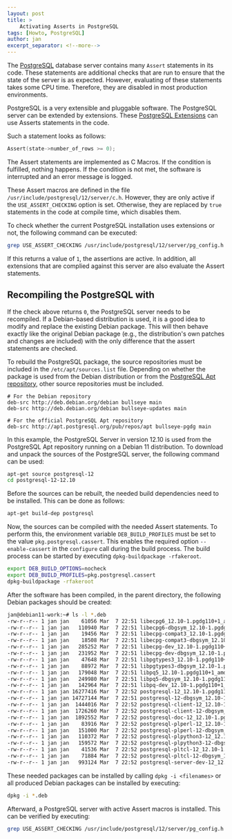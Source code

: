 ```yaml
---
layout: post
title: >
    Activating Asserts in PostgreSQL
tags: [Howto, PostgreSQL]
author: jan
excerpt_separator: <!--more-->
---
```


The [PostgreSQL](https://www.postgresql.org/) database server contains many `Assert` statements in its code. These statements are additional checks that are run to ensure that the state of the server is as expected. However, evaluating of these statements takes some CPU time. Therefore, they are disabled in most production environments. 

<!--more-->
PostgreSQL is a very extensible and pluggable software. The PostgreSQL server can be extended by extensions. These [PostgreSQL Extensions](https://www.postgresql.org/docs/13/sql-createextension.html) can use Asserts statements in the code. 

Such a statement looks as follows:

```c
Assert(state->number_of_rows >= 0);
```

The Assert statements are implemented as C Macros. If the condition is fulfilled, nothing happens. If the condition is not met, the software is interrupted and an error message is logged.

These Assert macros are defined in the file `/usr/include/postgresql/12/server/c.h`. However, they are only active if the `USE_ASSERT_CHECKING` option is set. Otherwise, they are replaced by `true` statements in the code at compile time, which disables them. 

To check whether the current PostgreSQL installation uses extensions or not, the following command can be executed:

```bash
grep USE_ASSERT_CHECKING /usr/include/postgresql/12/server/pg_config.h
```

If this returns a value of `1`, the assertions are active. In addition, all extensions that are complied against this server are also evaluate the Assert statements.

## Recompiling the PostgreSQL with 
If the check above returns `0`, the PostgreSQL server needs to be recompiled. If a Debian-based distribution is used, it is a good idea to modify and replace the existing Debian package. This will then behave exactly like the original Debian package (e.g., the distribution's own patches and changes are included) with the only difference that the assert statements are checked.

To rebuild the PostgreSQL package, the source repositories must be included in the `/etc/apt/sources.list` file. Depending on whether the package is used from the Debian distribution or from the [PostgreSQL Apt repository](https://www.postgresql.org/download/linux/debian/), other source repositories must be included. 

```
# For the Debian repository
deb-src http://deb.debian.org/debian bullseye main
deb-src http://deb.debian.org/debian bullseye-updates main

# For the official PostgreSQL Apt repository
deb-src http://apt.postgresql.org/pub/repos/apt bullseye-pgdg main
```

In this example, the PostgreSQL Server in version 12.10 is used from the PostgreSQL Apt repository running on a Debian 11 distribution. To download and unpack the sources of the PostgreSQL server, the following command can be used:

```bash
apt-get source postgresql-12
cd postgresql-12-12.10
```

Before the sources can be rebuilt, the needed build dependencies need to be installed. This can be done as follows:

```bash
apt-get build-dep postgresql
```

Now, the sources can be compiled with the needed Assert statements. To perform this, the environment variable `DEB_BUILD_PROFILES` must be set to the value `pkg.postgresql.cassert`. This enables the required option `--enable-cassert` in the `configure` call during the build process. The build process can be started by executing `dpkg-buildpackage -rfakeroot`.

```bash
export DEB_BUILD_OPTIONS=nocheck
export DEB_BUILD_PROFILES=pkg.postgresql.cassert
dpkg-buildpackage -rfakeroot
```

After the software has been compiled, in the parent directory, the following Debian packages should be created:

```bash
jan@debian11-work:~# ls -l *.deb
-rw-r--r-- 1 jan jan    61056 Mar  7 22:51 libecpg6_12.10-1.pgdg110+1_amd64.deb
-rw-r--r-- 1 jan jan   110940 Mar  7 22:51 libecpg6-dbgsym_12.10-1.pgdg110+1_amd64.deb
-rw-r--r-- 1 jan jan    19456 Mar  7 22:51 libecpg-compat3_12.10-1.pgdg110+1_amd64.deb
-rw-r--r-- 1 jan jan    18508 Mar  7 22:51 libecpg-compat3-dbgsym_12.10-1.pgdg110+1_amd64.deb
-rw-r--r-- 1 jan jan   285252 Mar  7 22:51 libecpg-dev_12.10-1.pgdg110+1_amd64.deb
-rw-r--r-- 1 jan jan   231952 Mar  7 22:51 libecpg-dev-dbgsym_12.10-1.pgdg110+1_amd64.deb
-rw-r--r-- 1 jan jan    47648 Mar  7 22:51 libpgtypes3_12.10-1.pgdg110+1_amd64.deb
-rw-r--r-- 1 jan jan    88972 Mar  7 22:51 libpgtypes3-dbgsym_12.10-1.pgdg110+1_amd64.deb
-rw-r--r-- 1 jan jan   179048 Mar  7 22:51 libpq5_12.10-1.pgdg110+1_amd64.deb
-rw-r--r-- 1 jan jan   249980 Mar  7 22:51 libpq5-dbgsym_12.10-1.pgdg110+1_amd64.deb
-rw-r--r-- 1 jan jan   142964 Mar  7 22:51 libpq-dev_12.10-1.pgdg110+1_amd64.deb
-rw-r--r-- 1 jan jan 16277416 Mar  7 22:52 postgresql-12_12.10-1.pgdg110+1_amd64.deb
-rw-r--r-- 1 jan jan 14727144 Mar  7 22:51 postgresql-12-dbgsym_12.10-1.pgdg110+1_amd64.deb
-rw-r--r-- 1 jan jan  1444016 Mar  7 22:52 postgresql-client-12_12.10-1.pgdg110+1_amd64.deb
-rw-r--r-- 1 jan jan  1726260 Mar  7 22:52 postgresql-client-12-dbgsym_12.10-1.pgdg110+1_amd64.deb
-rw-r--r-- 1 jan jan  1892552 Mar  7 22:52 postgresql-doc-12_12.10-1.pgdg110+1_all.deb
-rw-r--r-- 1 jan jan    83916 Mar  7 22:52 postgresql-plperl-12_12.10-1.pgdg110+1_amd64.deb
-rw-r--r-- 1 jan jan   151000 Mar  7 22:52 postgresql-plperl-12-dbgsym_12.10-1.pgdg110+1_amd64.deb
-rw-r--r-- 1 jan jan   110372 Mar  7 22:52 postgresql-plpython3-12_12.10-1.pgdg110+1_amd64.deb
-rw-r--r-- 1 jan jan   159572 Mar  7 22:52 postgresql-plpython3-12-dbgsym_12.10-1.pgdg110+1_amd64.deb
-rw-r--r-- 1 jan jan    41536 Mar  7 22:52 postgresql-pltcl-12_12.10-1.pgdg110+1_amd64.deb
-rw-r--r-- 1 jan jan    71884 Mar  7 22:52 postgresql-pltcl-12-dbgsym_12.10-1.pgdg110+1_amd64.deb
-rw-r--r-- 1 jan jan   993124 Mar  7 22:52 postgresql-server-dev-12_12.10-1.pgdg110+1_amd64.deb
```

These needed packages can be installed by calling `dpkg -i <filenames>` or all produced Debian packages can be installed by executing:

```bash
dpkg -i *.deb
```

Afterward, a PostgreSQL server with active Assert macros is installed. This can be verified by executing:

```bash
grep USE_ASSERT_CHECKING /usr/include/postgresql/12/server/pg_config.h
```

